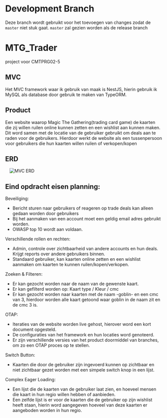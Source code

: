 # Development Branch
Deze branch wordt gebruikt voor het toevoegen van changes zodat de `master` niet stuk gaat. `master` zal gezien worden als de release branch

# MTG_Trader
project voor CMTPRG02-5

## MVC
Het MVC framework waar ik gebruik van maak is NestJS, hierin gebruik ik MySQL als database door gebruik te maken van TypeORM.

## Product
Een website waarop Magic The Gathering(trading card game) de kaarten die zij willen ruilen online kunnen zetten en een wishlist aan kunnen maken. Dit word samen met de locatie van de gebruiker gebruikt om deals aan te raden voor de gebruikers.
Hierdoor werkt de website als een tussenpersoon voor gebruikers die hun kaarten willen ruilen of verkopen/kopen

## ERD
  ![MVC ERD](https://user-images.githubusercontent.com/22493336/65430004-6d3f7480-de17-11e9-9817-5326483d8d52.PNG)
  
## Eind opdracht eisen planning:
Beveiliging: 
  -	Bericht sturen naar gebruikers of reageren op trade deals kan alleen gedaan worden door gebruikers
  -	Bij het aanmaken van een account moet een geldig email adres gebruikt worden.
  -	OWASP top 10 wordt aan voldaan.
  
Verschillende rollen en rechten:
  -	Admin, controle over zichtbaarheid van andere accounts en hun deals. Krijgt reports over andere gebruikers binnen.
  -	Standaard gebruiker, kan kaarten online zetten en een wishlist aanmaken om kaarten te kunnen ruilen/kopen/verkopen.
  
Zoeken & Filteren:
  -	Er kan gezocht worden naar de naam van de gewenste kaart.
  -	Er kan gefilterd worden op:
    Kaart type / Kleur / cmc
  -	Er kan gezocht worden naar kaarten met de naam -goblin- en een cmc van 3, hierdoor worden alle kaart getoond waar goblin in de naam zit en de cmc 3 is.
  
OTAP:
  -	Iteraties van de website worden live gehost, hierover word een kort document opgesteld.
  -	De configuraties van het framework en hun locaties word genoteerd.
  -	Er zijn verschillende versies van het product doormiddel van branches, om zo een OTAP proces op te stellen.
  
Switch Button:
  -	Kaarten die door de gebruiker zijn ingevoerd kunnen op zichtbaar en niet zichtbaar gezet worden met een simpele switch knop in een       lijst.
  
Complex Eager Loading:
  -	Een lijst die de kaarten van de gebruiker laat zien, en hoeveel mensen die kaart in hun regio willen hebben of aanbieden.
  -	Een zelfde lijst is er voor de kaarten die de gebruiker op zijn wishlist heeft staan, hierin word aangegeven hoeveel van deze           kaarten er aangeboden worden in hun regio.
